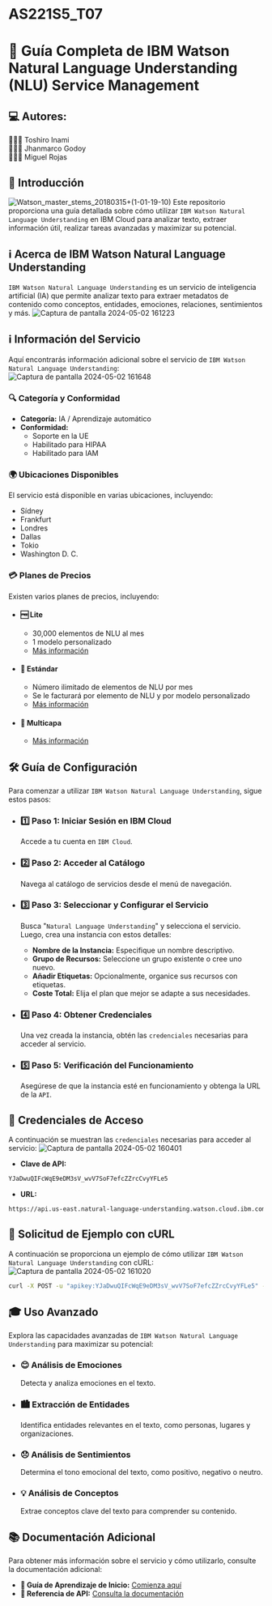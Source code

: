 # AS221S5_T07

# 📘 Guía Completa de IBM Watson Natural Language Understanding (NLU) Service Management

## 💻 Autores:
👨🏻‍💻 Toshiro Inami    
👨🏻‍💻 Jhanmarco Godoy   
👨🏻‍💻 Miguel Rojas


## 🚀 Introducción
![Watson_master_stems_20180315+(1-01-19-10)](https://github.com/vallegrande/AS221S5_T07_be/assets/111800631/773e1863-27fe-4804-aaf2-211083f869bf)
Este repositorio proporciona una guía detallada sobre cómo utilizar ```IBM Watson Natural Language Understanding``` en IBM Cloud para analizar texto, extraer información útil, realizar tareas avanzadas y maximizar su potencial.

## ℹ️ Acerca de IBM Watson Natural Language Understanding
```IBM Watson Natural Language Understanding``` es un servicio de inteligencia artificial (IA) que permite analizar texto para extraer metadatos de contenido como conceptos, entidades, emociones, relaciones, sentimientos y más.
![Captura de pantalla 2024-05-02 161223](https://github.com/vallegrande/AS221S5_T07_be/assets/111800631/1f2eb54b-0ac7-4f3d-aabe-2a64b6c9bd1e)

## ℹ️ Información del Servicio
Aquí encontrarás información adicional sobre el servicio de ```IBM Watson Natural Language Understanding```:
![Captura de pantalla 2024-05-02 161648](https://github.com/vallegrande/AS221S5_T07_be/assets/111800631/c33c0d87-0ab6-4ecc-bc29-3b6359f51d6e)

### 🔍 Categoría y Conformidad
- **Categoría:** IA / Aprendizaje automático
- **Conformidad:**
  - Soporte en la UE
  - Habilitado para HIPAA
  - Habilitado para IAM

### 🌍 Ubicaciones Disponibles
El servicio está disponible en varias ubicaciones, incluyendo:
- Sídney
- Frankfurt
- Londres
- Dallas
- Tokio
- Washington D. C.

### 💳 Planes de Precios
Existen varios planes de precios, incluyendo:

- #### 🆓 Lite
  - 30,000 elementos de NLU al mes
  - 1 modelo personalizado
  - [Más información](https://cloud.ibm.com/catalog/services/natural-language-understanding)

- #### 🔄 Estándar
  - Número ilimitado de elementos de NLU por mes
  - Se le facturará por elemento de NLU y por modelo personalizado
  - [Más información](https://cloud.ibm.com/catalog/services/natural-language-understanding)

- #### 🎯 Multicapa
  - [Más información](https://cloud.ibm.com/catalog/services/natural-language-understanding)

## 🛠️ Guía de Configuración
Para comenzar a utilizar ```IBM Watson Natural Language Understanding```, sigue estos pasos:

- ### 1️⃣ Paso 1: Iniciar Sesión en IBM Cloud
  Accede a tu cuenta en ```IBM Cloud```.

- ### 2️⃣ Paso 2: Acceder al Catálogo
  Navega al catálogo de servicios desde el menú de navegación.

- ### 3️⃣ Paso 3: Seleccionar y Configurar el Servicio
  Busca "```Natural Language Understanding```" y selecciona el servicio. Luego, crea una instancia con estos detalles:
    - **Nombre de la Instancia:** Especifique un nombre descriptivo.
    - **Grupo de Recursos:** Seleccione un grupo existente o cree uno nuevo.
    - **Añadir Etiquetas:** Opcionalmente, organice sus recursos con etiquetas.
    - **Coste Total:** Elija el plan que mejor se adapte a sus necesidades.

- ### 4️⃣ Paso 4: Obtener Credenciales
  Una vez creada la instancia, obtén las ```credenciales``` necesarias para acceder al servicio.

- ### 5️⃣ Paso 5: Verificación del Funcionamiento
  Asegúrese de que la instancia esté en funcionamiento y obtenga la URL de la ```API```.

## 🔑 Credenciales de Acceso
A continuación se muestran las ```credenciales``` necesarias para acceder al servicio:
![Captura de pantalla 2024-05-02 160401](https://github.com/vallegrande/AS221S5_T07_be/assets/111800631/77d3afe3-cac4-487a-9224-5dc921d8ca02)

- **Clave de API:**
```bash
YJaDwuQIFcWqE9eDM3sV_wvV7SoF7efcZZrcCvyYFLe5
```

- **URL:**
```bash
https://api.us-east.natural-language-understanding.watson.cloud.ibm.com/instances/c36e7ec0-b19c-4f02-ab6a-fab0a132757f
```

## 🚀 Solicitud de Ejemplo con cURL
A continuación se proporciona un ejemplo de cómo utilizar ```IBM Watson Natural Language Understanding``` con cURL:
![Captura de pantalla 2024-05-02 161020](https://github.com/vallegrande/AS221S5_T07_be/assets/111800631/34e53519-2bdc-47df-a9af-55a2e07b589c)

```bash
curl -X POST -u "apikey:YJaDwuQIFcWqE9eDM3sV_wvV7SoF7efcZZrcCvyYFLe5" --header "Content-Type: application/json" --data "{\"url\":\"https://www.infobae.com/malditos-nerds/2024/03/05/destino-final-6-la-nueva-entrega-de-la-franquicia-se-prepara-para-iniciar-su-rodaje/\",\"features\":{\"metadata\":{}}}" "https://api.us-east.natural-language-understanding.watson.cloud.ibm.com/instances/c36e7ec0-b19c-4f02-ab6a-fab0a132757f/v1/analyze?version=2019-07-12"
```

## 🎓 Uso Avanzado
Explora las capacidades avanzadas de ```IBM Watson Natural Language Understanding``` para maximizar su potencial:

- ### 😊 Análisis de Emociones
  Detecta y analiza emociones en el texto.

- ### 🏙️ Extracción de Entidades
  Identifica entidades relevantes en el texto, como personas, lugares y organizaciones.

- ### 😞 Análisis de Sentimientos
  Determina el tono emocional del texto, como positivo, negativo o neutro.

- ### 💡 Análisis de Conceptos
  Extrae conceptos clave del texto para comprender su contenido.

## 📚 Documentación Adicional
Para obtener más información sobre el servicio y cómo utilizarlo, consulte la documentación adicional:

- **📘 Guía de Aprendizaje de Inicio:** [Comienza aquí](https://cloud.ibm.com/docs/services/natural-language-understanding?topic=natural-language-understanding-getting-started#getting-started-tutorial)
- **📖 Referencia de API:** [Consulta la documentación](https://cloud.ibm.com/apidocs/natural-language-understanding)

